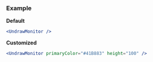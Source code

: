 ### Example

**Default**
```jsx
<UndrawMonitor />
```

**Customized**
```jsx
<UndrawMonitor primaryColor="#41B883" height="100" />
```
